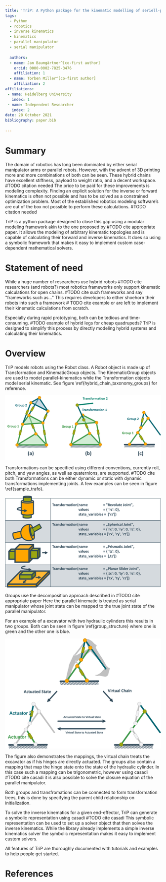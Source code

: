 ```yaml
---
title: 'TriP: A Python package for the kinematic modelling of seriell-parallel hybrid robots'
tags:
  - Python
  - robotics
  - inverse kinematics
  - kinematics
  - parallel manipulator
  - serial manipulator

  authors:
  - name: Jan Baumgärtner^[co-first author]
    orcid: 0000-0002-7825-3476
    affiliation: 1
  - name: Torben Miller^[co-first author]
    affiliation: 2
affiliations:
 - name: Heidelberg University
   index: 1
 - name: Independent Researcher
   index: 2
date: 28 October 2021
bibliography: paper.bib

---
```


# Summary

The domain of robotics has long been dominated by either serial manipulator arms or parallel robots.
However, with the advent of 3D printing more and more combinations of both can be seen.
These hybrid chains have excellent stiffness, payload to weight ratio, and a decent workspace. #TODO citation needed
The price to be paid for these improvements is modeling complexity.
Finding an explicit solution for the inverse or forward kinematics is often not possible and has to be solved as a constrained optimization problem.
Most of the established robotics modeling software’s are out of the box not possible to perform these calculations. #TODO citation needed

TriP is a python package designed to close this gap using a modular modeling framework akin to the one proposed by #TODO cite appropriate paper.
It allows the modeling of arbitrary kinematic topologies and is capable of calculating their forward and inverse kinematics.
It does so using a symbolic framework that makes it easy to implement custom case-dependent mathematical solvers.

# Statement of need

While a huge number of researchers use hybrid robots #TODO cite researchers (and robots?)
most robotics frameworks only support kinematic calculations for open chains. #TODO cite such frameworks and say "frameworks such as..."
This requires developers to either shoehorn their robots into such a framework # TODO cite example
or are left to implement their kinematic calculations from scratch.

Especially during rapid prototyping, both can be tedious and time-consuming.  #TODO example of hybrid legs for cheap quadrupeds?
TriP is designed to simplify this process by directly modeling hybrid systems and calculating their kinematics.

# Overview

TriP models robots using the Robot class.
A Robot object is made up of Transformation and KinematicGroup objects. The KinematicGroup objects are used to model parallel-kinematics while the Transformation objects model serial kinematic. See figure \ref{hybrid_chain_taxonomy_groups} for reference.

![Different Hybrid Robot types and their object structure \label{hybrid_chain_taxonomy_groups}](hybrid_chain_taxonomy_groups.png)

Transformations can be specified using different conventions, currently roll, pitch, and yaw angles, as well as quaternions, are supported. #TODO cite both
Transformations can be either dynamic or static with dynamic transformations implementing joints.
A few examples can be seen in figure \ref{sample_trafo}.

![Sample Joints using the Transformation class \label{sample_trafo}](sample_transformations.png)


Groups use the decomposition approach described in #TODO cite appropriate paper
Here the parallel kinematic is treated as serial manipulator whose joint state can be mapped to the true joint state of the parallel manipulator.

For an example of a excavator with two hydraulic cylinders this results in two groups. Both can be seen in figure \ref{group_structure}
where one is green and the other one is blue.

![Excavator Arm build from two Groups (green and blue) \label{group_structure}](group_structure.png)

The figure also demonstrates the mappings, the virtual chain treats the excavator as if his hinges are directly actuated.
The groups also contain a mapping that map the hinge state onto the state of the hydraulic cylinder.
In this case such a mapping can be trigonometric, however using casadi #TODO cite casadi
it is also possible to solve the closure equation of the parallel manipulator.

Both groups and transfromations can be connected to form transformation trees, this is done by specifying the parent child relationship on initialization.

To solve the inverse kinematics for a given end-effector, TriP can generate a symbolic representation using casadi #TODO cite casadi
This symbolic representation can be used to set up a solver object that then solves the inverse kinematics.
While the library already implements a simple inverse kinematics solver the symbolic representation makes it easy to implement custom solvers.

All features of TriP are thoroughly documented with tutorials and examples to help people get started.

# References

